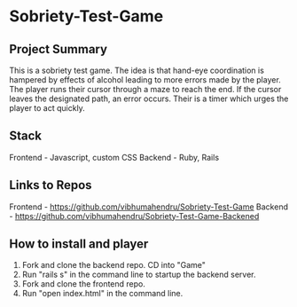 # Sobriety-Test-Game

## Project Summary

This is a sobriety test game. The idea is that hand-eye coordination is hampered by effects of alcohol leading to more errors made by the player.
The player runs their cursor through a maze to reach the end. If the cursor leaves the designated path, an error occurs. Their is a timer which urges the player to act quickly.

## Stack

Frontend - Javascript, custom CSS
Backend - Ruby, Rails

## Links to Repos

Frontend - https://github.com/vibhumahendru/Sobriety-Test-Game
Backend - https://github.com/vibhumahendru/Sobriety-Test-Game-Backened

## How to install and player

1. Fork and clone the backend repo. CD into "Game"
2. Run "rails s" in the command line to startup the backend server.
3. Fork and clone the frontend repo.
4. Run "open index.html" in the command line.
